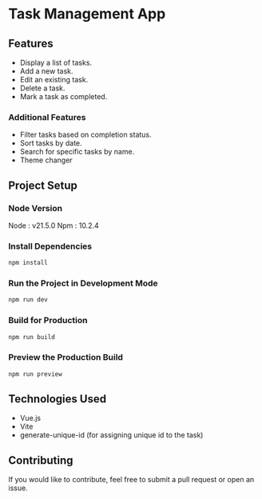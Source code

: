 # Task Management App

## Features

- Display a list of tasks.
- Add a new task.
- Edit an existing task.
- Delete a task.
- Mark a task as completed.

### Additional Features

- Filter tasks based on completion status.
- Sort tasks by date.
- Search for specific tasks by name.
- Theme changer

## Project Setup

### Node Version
Node : v21.5.0
Npm : 10.2.4

### Install Dependencies
```sh
npm install
```

### Run the Project in Development Mode
```sh
npm run dev
```

### Build for Production
```sh
npm run build
```

### Preview the Production Build
```sh
npm run preview
```

## Technologies Used
- Vue.js
- Vite
- generate-unique-id (for assigning unique id to the task)

## Contributing
If you would like to contribute, feel free to submit a pull request or open an issue.



